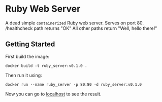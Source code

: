 # Ruby Web Server

A dead simple `containerized` Ruby web server.
Serves on port 80.
/healthcheck path returns "OK"
All other paths return "Well, hello there!"

## Getting Started

First build the image:

```
docker build -t ruby_server:v0.1.0 .
```

Then run it using:

```
docker run --name ruby_server -p 80:80 -d ruby_server:v0.1.0
```

Now you can go to [localhost](http://localhost) to see the result.